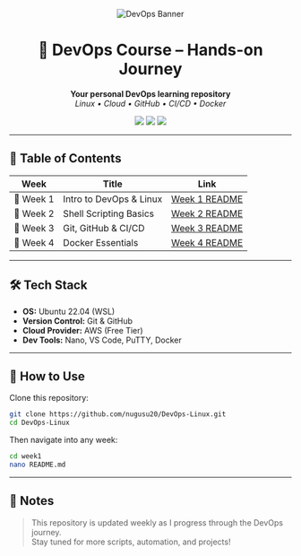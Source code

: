 <p align="center">
  <img src="https://img.shields.io/badge/DevOps%20Course-Linux%20%7C%20Cloud-blue?style=for-the-badge&logo=linux&logoColor=white" alt="DevOps Banner">
</p>

<h1 align="center">🚀 DevOps Course – Hands-on Journey</h1>
<p align="center">
  <b>Your personal DevOps learning repository</b><br>
  <i>Linux • Cloud • GitHub • CI/CD • Docker</i>
</p>

<p align="center">
  <img src="https://img.shields.io/badge/Status-Active-brightgreen?style=for-the-badge">
  <img src="https://img.shields.io/badge/Platform-Ubuntu%20WSL-orange?style=for-the-badge&logo=ubuntu">
  <img src="https://img.shields.io/badge/Tools-Git%20%7C%20Docker%20%7C%20AWS-yellow?style=for-the-badge">
</p>

---

## 📑 Table of Contents

| Week | Title | Link |
|------|---------------------------|---------------------------|
| 📘 Week 1 | Intro to DevOps & Linux | [Week 1 README](week1/README.md) |
| 📗 Week 2 | Shell Scripting Basics | [Week 2 README](week2/README.md) |
| 📙 Week 3 | Git, GitHub & CI/CD   | [Week 3 README](week3/README.md) |
| 📒 Week 4 | Docker Essentials    | [Week 4 README](week4/README.md) |

---

## 🛠️ Tech Stack

- **OS:** Ubuntu 22.04 (WSL)
- **Version Control:** Git & GitHub
- **Cloud Provider:** AWS (Free Tier)
- **Dev Tools:** Nano, VS Code, PuTTY, Docker

---

## 📌 How to Use

Clone this repository:
```bash
git clone https://github.com/nugusu20/DevOps-Linux.git
cd DevOps-Linux
```

Then navigate into any week:
```bash
cd week1
nano README.md
```

---

## 📢 Notes

> This repository is updated weekly as I progress through the DevOps journey.  
> Stay tuned for more scripts, automation, and projects!
